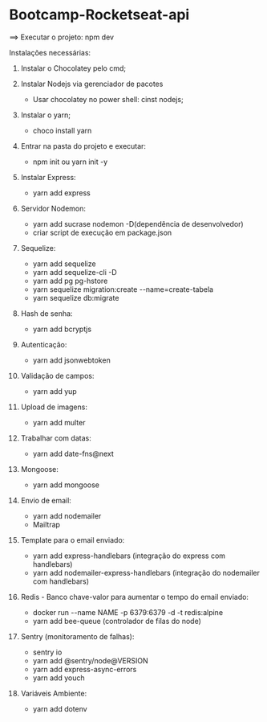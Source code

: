 # Bootcamp-Rocketseat-api

==> Executar o projeto: npm dev

Instalações necessárias:
1. Instalar o Chocolatey pelo cmd;
2. Instalar Nodejs via gerenciador de pacotes
	- Usar chocolatey no power shell: cinst nodejs;
3. Instalar o yarn;
	- choco install yarn
4. Entrar na pasta do projeto e executar:
	- npm init ou yarn init -y
5. Instalar Express:
	- yarn add express
6. Servidor Nodemon:
	- yarn add sucrase nodemon -D(dependência de desenvolvedor)
	- criar script de execução em package.json

7. Sequelize:
	- yarn add sequelize
	- yarn add sequelize-cli -D
	- yarn add pg pg-hstore
	- yarn sequelize migration:create --name=create-tabela
	- yarn sequelize db:migrate

8. Hash de senha:
	- yarn add bcryptjs

9. Autenticação:
	- yarn add jsonwebtoken

10. Validação de campos:
	- yarn add yup

11. Upload de imagens:
	- yarn add multer

12. Trabalhar com datas:
	- yarn add date-fns@next

13. Mongoose:
	- yarn add mongoose

14. Envio de email:
	- yarn add nodemailer
	- Mailtrap

15. Template para o email enviado:
	- yarn add express-handlebars (integração do express com handlebars)
	- yarn add nodemailer-express-handlebars (integração do nodemailer com handlebars)

16. Redis - Banco chave-valor para aumentar o tempo do email enviado:
	- docker run --name NAME -p 6379:6379 -d -t redis:alpine
	- yarn add bee-queue (controlador de filas do node)

17. Sentry (monitoramento de falhas):
	- sentry io
	- yarn add @sentry/node@VERSION
	- yarn add express-async-errors
	- yarn add youch

18. Variáveis Ambiente:
	- yarn add dotenv
